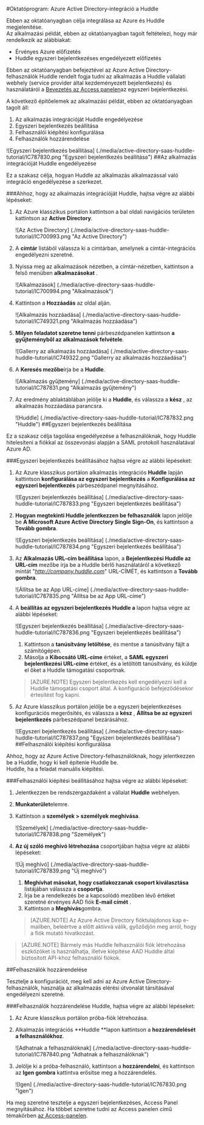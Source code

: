 <properties 
    pageTitle="Oktatóprogram: Azure Active Directory-integráció a Huddle |} Microsoft Azure" 
    description="Megtudhatja, hogyan használhatja a Huddle az Azure Active Directory ahhoz, hogy az egyszeri bejelentkezés, automatikus kiépítési és az egyéb!" 
    services="active-directory" 
    authors="jeevansd"  
    documentationCenter="na" 
    manager="femila"/>
<tags 
    ms.service="active-directory" 
    ms.devlang="na" 
    ms.topic="article" 
    ms.tgt_pltfrm="na" 
    ms.workload="identity" 
    ms.date="09/29/2016" 
    ms.author="jeedes" />

#<a name="tutorial-azure-active-directory-integration-with-huddle"></a>Oktatóprogram: Azure Active Directory-integráció a Huddle
  
Ebben az oktatóanyagban célja integrálása az Azure és Huddle megjelenítése.  
Az alkalmazási példát, ebben az oktatóanyagban tagolt feltételezi, hogy már rendelkezik az alábbiakat:

-   Érvényes Azure előfizetés
-   Huddle egyszeri bejelentkezéses engedélyezett előfizetés
  
Ebben az oktatóanyagban befejeztével az Azure Active Directory-felhasználók Huddle rendelt fogja tudni az alkalmazás a Huddle vállalati webhely (service provider által kezdeményezett bejelentkezés) és használatáról a [Bevezetés az Access panelen](active-directory-saas-access-panel-introduction.md)az egyszeri bejelentkezési.
  
A következő építőelemek az alkalmazási példát, ebben az oktatóanyagban tagolt áll:

1.  Az alkalmazás integrációját Huddle engedélyezése
2.  Egyszeri bejelentkezés beállítása
3.  Felhasználói kiépítési konfigurálása
4.  Felhasználók hozzárendelése

![Egyszeri bejelentkezés beállítása] (./media/active-directory-saas-huddle-tutorial/IC787830.png "Egyszeri bejelentkezés beállítása")
##<a name="enabling-the-application-integration-for-huddle"></a>Az alkalmazás integrációját Huddle engedélyezése
  
Ez a szakasz célja, hogyan Huddle az alkalmazás alkalmazással való integráció engedélyezése a szerkezet.

###<a name="to-enable-the-application-integration-for-huddle-perform-the-following-steps"></a>Ahhoz, hogy az alkalmazás integrációját Huddle, hajtsa végre az alábbi lépéseket:

1.  Az Azure klasszikus portálon kattintson a bal oldali navigációs területen kattintson az **Active Directory**.

    ![Az Active Directory] (./media/active-directory-saas-huddle-tutorial/IC700993.png "Az Active Directory")

2.  A **címtár** listából válassza ki a címtárban, amelynek a címtár-integrációs engedélyezni szeretné.

3.  Nyissa meg az alkalmazások nézetben, a címtár-nézetben, kattintson a felső menüben **alkalmazásokat** .

    ![Alkalmazások] (./media/active-directory-saas-huddle-tutorial/IC700994.png "Alkalmazások")

4.  Kattintson a **Hozzáadás** az oldal alján.

    ![Alkalmazás hozzáadása] (./media/active-directory-saas-huddle-tutorial/IC749321.png "Alkalmazás hozzáadása")

5.  **Milyen feladatot szeretne tenni** párbeszédpanelen kattintson **a gyűjteményből az alkalmazások felvétele**.

    ![Gallerry az alkalmazás hozzáadása] (./media/active-directory-saas-huddle-tutorial/IC749322.png "Gallerry az alkalmazás hozzáadása")

6.  A **Keresés mezőbe**írja be a **Huddle**.

    ![Alkalmazás gyűjtemény] (./media/active-directory-saas-huddle-tutorial/IC787831.png "Alkalmazás gyűjtemény")

7.  Az eredmény ablaktáblában jelölje ki a **Huddle**, és válassza a **kész** , az alkalmazás hozzáadása parancsra.

    ![Huddle] (./media/active-directory-saas-huddle-tutorial/IC787832.png "Huddle")
##<a name="configuring-single-sign-on"></a>Egyszeri bejelentkezés beállítása
  
Ez a szakasz célja tagolása engedélyezése a felhasználóknak, hogy Huddle hitelesíteni a fiókkal az összevonási alapján a SAML protokoll használatával Azure AD.

###<a name="to-configure-single-sign-on-perform-the-following-steps"></a>Egyszeri bejelentkezés beállításához hajtsa végre az alábbi lépéseket:

1.  Az Azure klasszikus portálon alkalmazás integrációs **Huddle** lapján kattintson **konfigurálása az egyszeri bejelentkezés** a **Konfigurálása az egyszeri bejelentkezés** párbeszédpanel megnyitásához.

    ![Egyszeri bejelentkezés beállítása] (./media/active-directory-saas-huddle-tutorial/IC787833.png "Egyszeri bejelentkezés beállítása")

2.  **Hogyan megtekinti Huddle jelentkezzen be felhasználók** lapon jelölje be **A Microsoft Azure Active Directory Single Sign-On**, és kattintson a **Tovább gombra**.

    ![Egyszeri bejelentkezés beállítása] (./media/active-directory-saas-huddle-tutorial/IC787834.png "Egyszeri bejelentkezés beállítása")

3.  Az **Alkalmazás URL-cím beállítása** lapon, a **Bejelentkezési Huddle az URL-cím** mezőbe írja be a Huddle bérlő használatáról a következő mintát "*http://company.huddle.com*" URL-CÍMÉT, és kattintson a **Tovább gombra**.

    ![Állítsa be az App URL-címe] (./media/active-directory-saas-huddle-tutorial/IC787835.png "Állítsa be az App URL-címe")

4.  A **beállítás az egyszeri bejelentkezés Huddle a** lapon hajtsa végre az alábbi lépéseket:

    ![Egyszeri bejelentkezés beállítása] (./media/active-directory-saas-huddle-tutorial/IC787836.png "Egyszeri bejelentkezés beállítása")

    1.  Kattintson a **tanúsítvány letöltése**, és mentse a tanúsítvány fájlt a számítógépen.
    2.  Másolja a **Kibocsátó URL-címe** értéket, a **SAML egyszeri bejelentkezési URL-címe** értéket, és a letöltött tanúsítvány, és küldje el őket a Huddle támogatási csoportnak.

    >[AZURE.NOTE] Egyszeri bejelentkezés kell engedélyezni kell a Huddle támogatási csoport által.
A konfiguráció befejeződésekor értesítést fog kapni.

5.  Az Azure klasszikus portálon jelölje be a egyszeri bejelentkezéses konfigurációs megerősítés, és válassza a **kész** , **Állítsa be az egyszeri bejelentkezés** párbeszédpanel bezárásához.

    ![Egyszeri bejelentkezés beállítása] (./media/active-directory-saas-huddle-tutorial/IC787837.png "Egyszeri bejelentkezés beállítása")
##<a name="configuring-user-provisioning"></a>Felhasználói kiépítési konfigurálása
  
Ahhoz, hogy az Azure Active Directory-felhasználóknak, hogy jelentkezzen be a Huddle, hogy ki kell építenie Huddle be.  
Huddle, ha a feladat manuális kiépítési.

###<a name="to-configure-user-provisioning-perform-the-following-steps"></a>Felhasználói kiépítési beállításához hajtsa végre az alábbi lépéseket:

1.  Jelentkezzen be rendszergazdaként a vállalat **Huddle** webhelyen.

2.  **Munkaterület**elemre.

3.  Kattintson a **személyek \> személyek meghívása**.

    ![Személyek] (./media/active-directory-saas-huddle-tutorial/IC787838.png "Személyek")

4.  **Az új szóló meghívó létrehozása** csoportjában hajtsa végre az alábbi lépéseket:

    ![Új meghívó] (./media/active-directory-saas-huddle-tutorial/IC787839.png "Új meghívó")

    1.  **Meghívhat másokat, hogy csatlakozzanak csoport kiválasztása** listájában válassza a **csoportja**.
    2.  Írja be a rendelkezés be a kapcsolódó mezőben lévő értéket szeretné érvényes AAD fiók **E-mail címét** .
    3.  Kattintson a **Meghívás**gombra.

    >[AZURE.NOTE] Az Azure Active Directory fióktulajdonos kap e-mailben, beleértve a előtt aktívvá válik, győződjön meg arról, hogy a fiók mutató hivatkozást.

>[AZURE.NOTE] Bármely más Huddle felhasználói fiók létrehozása eszközöket is használhatja, illetve kiépítése AAD Huddle által biztosított API-khoz felhasználói fiókok.

##<a name="assigning-users"></a>Felhasználók hozzárendelése
  
Tesztelje a konfigurációt, meg kell adni az Azure Active Directory-felhasználók, használja az alkalmazás elérési útvonalát társításával engedélyezni szeretné.

###<a name="to-assign-users-to-huddle-perform-the-following-steps"></a>Felhasználók hozzárendelése Huddle, hajtsa végre az alábbi lépéseket:

1.  Az Azure klasszikus portálon próba-fiók létrehozása.

2.  Alkalmazás integrációs **Huddle **lapon kattintson a **hozzárendelését a felhasználókhoz**.

    ![Adhatnak a felhasználóknak] (./media/active-directory-saas-huddle-tutorial/IC787840.png "Adhatnak a felhasználóknak")

3.  Jelölje ki a próba-felhasználó, kattintson a **hozzárendelni**, és kattintson az **Igen gombra** kattintva erősítse meg a hozzárendelés.

    ![Igen] (./media/active-directory-saas-huddle-tutorial/IC767830.png "Igen")
  
Ha meg szeretné tesztelje a egyszeri bejelentkezéses, Access Panel megnyitásához. Ha többet szeretne tudni az Access panelen című témakörben [az Access-panelen](active-directory-saas-access-panel-introduction.md).